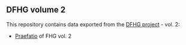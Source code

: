 ## DFHG volume 2

This repository contains data exported from the [DFHG project](http://www.dfhg-project.org/) - vol. 2:

* [Praefatio](http://www.dfhg-project.org/DFHG/praefatio_volumen_secundum.php) of FHG vol. 2
